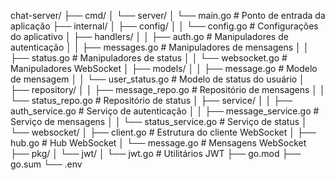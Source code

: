 chat-server/
├── cmd/
│   └── server/
│       └── main.go          # Ponto de entrada da aplicação
├── internal/
│   ├── config/
│   │   └── config.go        # Configurações do aplicativo
│   ├── handlers/
│   │   ├── auth.go          # Manipuladores de autenticação
│   │   ├── messages.go      # Manipuladores de mensagens
│   │   ├── status.go        # Manipuladores de status
│   │   └── websocket.go     # Manipuladores WebSocket
│   ├── models/
│   │   ├── message.go       # Modelo de mensagem
│   │   └── user_status.go   # Modelo de status do usuário
│   ├── repository/
│   │   ├── message_repo.go  # Repositório de mensagens
│   │   └── status_repo.go   # Repositório de status
│   ├── service/
│   │   ├── auth_service.go  # Serviço de autenticação
│   │   ├── message_service.go # Serviço de mensagens
│   │   └── status_service.go # Serviço de status
│   └── websocket/
│       ├── client.go        # Estrutura do cliente WebSocket
│       ├── hub.go           # Hub WebSocket
│       └── message.go       # Mensagens WebSocket
├── pkg/
│   └── jwt/
│       └── jwt.go           # Utilitários JWT
├── go.mod
├── go.sum
└── .env

